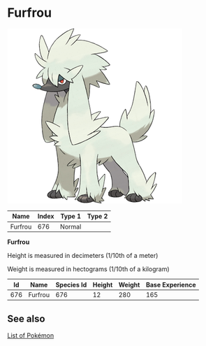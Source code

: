 # Furfrou


![Furfrou](images/676.png)

| **Name** | **Index** | **Type 1** | **Type 2** |
|----|----|----|----|
| Furfrou | 676 | Normal  |  |

**Furfrou** 


Height is measured in decimeters (1/10th of a meter)

Weight is measured in hectograms (1/10th of a kilogram)

| **Id** | **Name** | **Species Id** | **Height** | **Weight** | **Base Experience** |
|--------|----------|----------------|------------|------------|---------------------|
| 676 | Furfrou | 676 | 12 | 280 | 165 |


## See also

[List of Pokémon](../pokemon.md)
